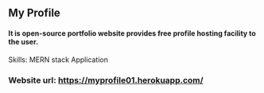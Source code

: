## My Profile
#### It is open-source portfolio website provides free profile hosting facility to the user.

Skills: MERN stack Application

### Website url: https://myprofile01.herokuapp.com/


